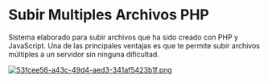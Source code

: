 # Subir Multiples Archivos PHP
 Sistema elaborado para subir archivos que ha sido creado con PHP y JavaScript. Una de las principales ventajas es que te permite subir archivos múltiples a un servidor sin ninguna dificultad. 

[![53fcee56-a43c-49d4-aed3-341af5423b1f.png](https://i.postimg.cc/wv4Bcqvw/53fcee56-a43c-49d4-aed3-341af5423b1f.png)](https://postimg.cc/WFrjsP0Z)
